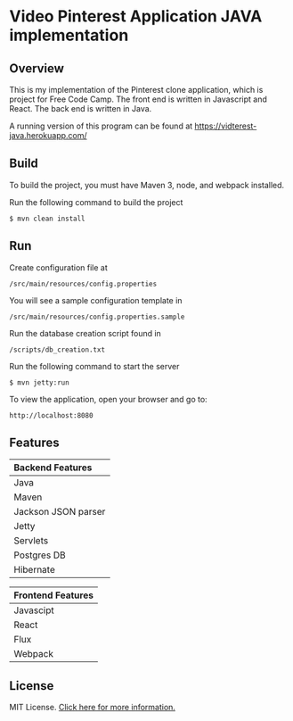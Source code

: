 # Video Pinterest Application JAVA implementation

## Overview

This is my implementation of the Pinterest clone application, which is project for Free Code Camp.  The front end is written in Javascript and React.  The back end is written in Java.

A running version of this program can be found at https://vidterest-java.herokuapp.com/

## Build

To build the project, you must have Maven 3, node, and webpack installed.

Run the following command to build the project

    $ mvn clean install 

## Run

Create configuration file at

	/src/main/resources/config.properties
	
You will see a sample configuration template in 

	/src/main/resources/config.properties.sample

Run the database creation script found in 

    /scripts/db_creation.txt

Run the following command to start the server 

    $ mvn jetty:run
    
To view the application, open your browser and go to:
	
	http://localhost:8080

## Features

| Backend Features 
|:---------         
| Java           
| Maven  
| Jackson JSON parser
| Jetty         
| Servlets 
| Postgres DB 
| Hibernate

| Frontend Features 
|:---------         
| Javascipt           
| React  
| Flux
| Webpack

## License

MIT License. [Click here for more information.](LICENSE.md)
